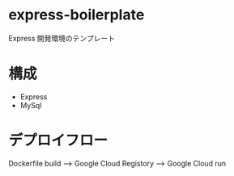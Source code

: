# express-boilerplate

Express 開発環境のテンプレート

# 構成

- Express
- MySql

# デプロイフロー

Dockerfile build --> Google Cloud Registory --> Google Cloud run
